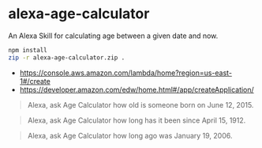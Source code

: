 # alexa-age-calculator
An Alexa Skill for calculating age between a given date and now.

```sh
npm install
zip -r alexa-age-calculator.zip .
```

- https://console.aws.amazon.com/lambda/home?region=us-east-1#/create
- https://developer.amazon.com/edw/home.html#/app/createApplication/

> Alexa, ask Age Calculator how old is someone born on June 12, 2015.

> Alexa, ask Age Calculator how long has it been since April 15, 1912.

> Alexa, ask Age Calculator how long ago was January 19, 2006.
